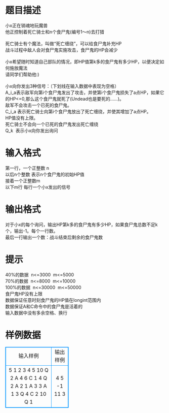 # 

 
 # 题目描述 
小x正在销魂地玩魔兽<BR>他正控制着死亡骑士和n个食尸鬼(编号1～n)去打猎<BR><BR>死亡骑士有个魔法，叫做“死亡缠绕”，可以给食尸鬼补充HP<BR>战斗过程中敌人会对食尸鬼实施攻击，食尸鬼的HP会减少<BR><BR>小x希望随时知道自己部队的情况，即HP值第k多的食尸鬼有多少HP，以便决定如何施放魔法<BR>请同学们帮助他:)<BR><BR>小x向你发出3种信号：（下划线在输入数据中表现为空格）<BR>A_i_a表示敌军向第i个食尸鬼发出了攻击，并使第i个食尸鬼损失了a点HP，如果它的HP&lt;=0,那么这个食尸鬼就死了(Undead也是要死的……)。<BR>敌军不会攻击一个已死的食尸鬼。<BR>C_i_a&nbsp;表示死亡骑士向第i个食尸鬼放出了死亡缠绕，并使其增加了a点HP。<BR>HP值没有上限。<BR>死亡骑士不会向一个已死的食尸鬼发出死亡缠绕<BR>Q_k&nbsp;&nbsp;表示小x向你发出询问 

 
 # 输入格式 
第一行，一个正整数&nbsp;n<BR>以后n个整数&nbsp;表示n个食尸鬼的初始HP值<BR>接着一个正整数m<BR>以下m行&nbsp;每行一个小x发出的信号 

 
 # 输出格式 
对于小x的每个询问，输出HP第k多的食尸鬼有多少HP，如果食尸鬼总数不足k个，输出-1。每个一行数。<BR>最后一行输出一个数：战斗结束后剩余的食尸鬼数 

 
 # 提示 
40%的数据&nbsp;&nbsp;n&lt;=3000&nbsp;&nbsp;m&lt;=5000<BR>70%的数据&nbsp;&nbsp;n&lt;=8000&nbsp;&nbsp;m&lt;=10000<BR>100%的数据&nbsp;&nbsp;n&lt;=30000&nbsp;&nbsp;m&lt;=50000<BR>食尸鬼HP没有上限<BR>数据保证任意时刻食尸鬼的HP值在longint范围内<BR>数据保证A和C命令中的食尸鬼是活着的<BR>输入数据中没有多余空格、换行 
# 样例数据
<style>
        table,table tr th, table tr td { border:1px solid #0094ff; }
        table { width: 200px; min-height: 25px; line-height: 25px; text-align: center; border-collapse: collapse;}   
    </style>
<table>
	<tr>
		<td>输入样例</td>
		<td>输出样例</td>
	</tr>
<tr><td>5
1 2 3
4 5
10
Q 2
A 4 6
C 1 4
Q 2
A 2 1
A 3 3
A 1 3
Q 4
C 2 10
Q 1
</td><td>4
5
-1
11
3
</td></tr></table>

